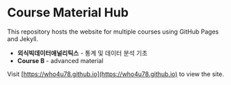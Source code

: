 # Course Material Hub

This repository hosts the website for multiple courses using GitHub Pages and Jekyll.

* **외식빅데이터애널리틱스** - 통계 및 데이터 분석 기초
* **Course B** - advanced material

Visit [https://who4u78.github.io](https://who4u78.github.io) to view the site.
